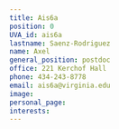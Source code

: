 ```yaml
---
title: Ais6a
position: 0
UVA_id: ais6a
lastname: Saenz-Rodriguez
name: Axel
general_position: postdoc
office: 221 Kerchof Hall
phone: 434-243-8778
email: ais6a@virginia.edu
image: 
personal_page: 
interests: 
---
```


